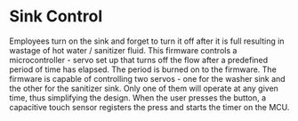 # Sink Control
Employees turn on the sink and forget to turn it off after it is full resulting in wastage of hot water / sanitizer fluid. This firmware controls a microcontroller - servo set up that turns off the flow after a predefined period of time has elapsed. The period is burned on to the firmware.
The firmware is capable of controlling two servos - one for the washer sink and the other for the sanitizer sink. Only one of them will operate at any given time, thus simplifying the design. When the user presses the button, a capacitive touch sensor registers the press and starts the timer on the MCU.
